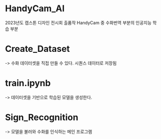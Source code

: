 # HandyCam_AI

2023년도 캡스톤 디자인 전시회 출품작 HandyCam 중 수화번역 부분의 인공지능 학습 부분

# Create_Dataset
-> 수화 데이터셋을 직접 만들 수 있다. 시퀀스 데이터로 저장됨

# train.ipynb
-> 데이터셋을 기반으로 학습된 모델을 생성한다.

# Sign_Recognition
-> 모델을 불러와 수화를 인식하는 메인 프로그램
